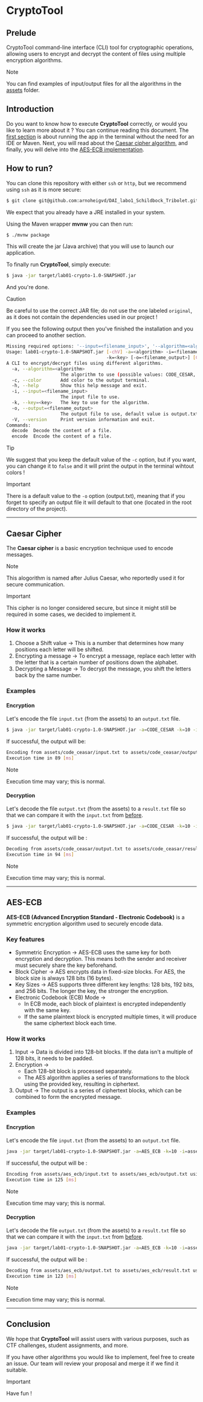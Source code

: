 # **CryptoTool**

## Prelude
CryptoTool command-line interface (CLI) tool for cryptographic operations, allowing users to encrypt and decrypt the content of files using multiple encryption algorithms.

> [!NOTE] 
> You can find examples of input/output files for all the algorithms in the [assets](!assets/) folder.

## Introduction
Do you want to know how to execute **CryptoTool** correctly, or would you like to learn more about it ? You can continue reading this document.
The [first section](#how-to-run) is about running the app in the terminal without the need for an IDE or Maven. Next, you will read about the [Caesar cipher algorithm](#caesar-cipher), and finally, you will delve into the [AES-ECB implementation](#aes-ecb).

## How to run?

You can clone this repository with either `ssh` or `http`, but we recommend using `ssh` as it is more secure:

```sh
$ git clone git@github.com:arnoheigvd/DAI_labo1_Schildbock_Tribolet.git
```
We expect that you already have a JRE installed in your system.

Using the Maven wrapper **mvnw** you can then run:

```sh
$ ./mvnw package
```
This will create the jar (Java archive) that you will use to launch our application.

To finally run **CryptoTool**, simply execute:
```sh
$ java -jar target/lab01-crypto-1.0-SNAPSHOT.jar
```
And you're done.

> [!CAUTION]
> Be careful to use the correct JAR file; do not use the one labeled `original`, as it does not contain the dependencies used in our project !

If you see the following output then you've finished the installation and you can proceed to another section.

```sh
Missing required options: '--input=<filename_input>', '--algorithm=<algorithm>', '--key=<key>'
Usage: lab01-crypto-1.0-SNAPSHOT.jar [-chV] -a=<algorithm> -i=<filename_input>
                                     -k=<key> [-o=<filename_output>] [COMMAND]
A CLI to encrypt/decrypt files using different algorithms.
  -a, --algorithm=<algorithm>
                    The algorithm to use (possible values: CODE_CESAR, AES_ECB).
  -c, --color       Add color to the output terminal.
  -h, --help        Show this help message and exit.
  -i, --input=<filename_input>
                    The input file to use.
  -k, --key=<key>   The key to use for the algorithm.
  -o, --output=<filename_output>
                    The output file to use, default value is output.txt.
  -V, --version     Print version information and exit.
Commands:
  decode  Decode the content of a file.
  encode  Encode the content of a file.
```

> [!TIP]
> We suggest that you keep the default value of the `-c` option, but if you want, you can change it to `false` and it will print the output in the terminal wihtout colors !

> [!IMPORTANT]
> There is a default value to the `-o` option (output.txt), meaning that if you forget to specify an output file it will default to that one (located in the root directory of the project).
---
## Caesar Cipher

The **Caesar cipher** is a basic encryption technique used to encode messages.

> [!NOTE]
> This alogorithm is named after Julius Caesar, who reportedly used it for secure communication.

> [!IMPORTANT]
> This cipher is no longer considered secure, but since it might still be required in some cases, we decided to implement it.

### How it works
1. Choose a Shift value -> This is a number that determines how many positions each letter will be shifted.
2. Encrypting a message -> To encrypt a message, replace each letter with the letter that is a certain number of positions down the alphabet.
3. Decrypting a Message -> To decrypt the message, you shift the letters back by the same number.

### Examples
#### Encryption

Let's encode the file `input.txt` (from the assets) to an `output.txt` file.
```sh
$ java -jar target/lab01-crypto-1.0-SNAPSHOT.jar -a=CODE_CESAR -k=10 -i=assets/code_ceasar/input.txt -o=assets/code_ceasar/output.txt encode
```

If successful, the output will be:
```sh
Encoding from assets/code_ceasar/input.txt to assets/code_ceasar/output.txt using CODE_CESAR algorithm.
Execution time in 89 [ms]
```

> [!NOTE]
> Execution time may vary; this is normal.

#### Decryption

Let's decode the file `output.txt` (from the assets) to a `result.txt` file so that we can compare it with the `input.txt` from [before](#encryption).

```sh
$ java -jar target/lab01-crypto-1.0-SNAPSHOT.jar -a=CODE_CESAR -k=10 -i=assets/code_ceasar/output.txt -o=assets/code_ceasar/result.txt decode
```

If successful, the output will be :
```sh
Decoding from assets/code_ceasar/output.txt to assets/code_ceasar/result.txt using CODE_CESAR algorithm.
Execution time in 94 [ms]
```

> [!NOTE]
> Execution time may vary; this is normal.
---
## AES-ECB
**AES-ECB (Advanced Encryption Standard - Electronic Codebook)** is a symmetric encryption algorithm used to securely encode data.

### Key features
- Symmetric Encryption -> AES-ECB uses the same key for both encryption and decryption. This means both the sender and receiver must securely share the key beforehand.
- Block Cipher -> AES encrypts data in fixed-size blocks. For AES, the block size is always 128 bits (16 bytes).
- Key Sizes -> AES supports three different key lengths: 128 bits, 192 bits, and 256 bits. The longer the key, the stronger the encryption.
- Electronic Codebook (ECB) Mode ->
    - In ECB mode, each block of plaintext is encrypted independently with the same key.
    - If the same plaintext block is encrypted multiple times, it will produce the same ciphertext block each time.

### How it works
1. Input -> Data is divided into 128-bit blocks. If the data isn't a multiple of 128 bits, it needs to be padded.
2. Encryption ->
    - Each 128-bit block is processed separately.
    - The AES algorithm applies a series of transformations to the block using the provided key, resulting in ciphertext.
3. Output -> The output is a series of ciphertext blocks, which can be combined to form the encrypted message.

### Examples
#### Encryption

Let's encode the file `input.txt` (from the assets) to an `output.txt` file.
```sh
java -jar target/lab01-crypto-1.0-SNAPSHOT.jar -a=AES_ECB -k=10 -i=assets/aes_ecb/input.txt -o=assets/aes_ecb/output.txt encode
```

If successful, the output will be :
```sh
Encoding from assets/aes_ecb/input.txt to assets/aes_ecb/output.txt using AES_ECB algorithm.
Execution time in 125 [ms]
```

> [!NOTE]
> Execution time may vary; this is normal.

#### Decryption

Let's decode the file `output.txt` (from the assets) to a `result.txt` file so that we can compare it with the `input.txt` from [before](#encryption).

```sh
java -jar target/lab01-crypto-1.0-SNAPSHOT.jar -a=AES_ECB -k=10 -i=assets/aes_ecb/output.txt -o=assets/aes_ecb/result.txt decode
```

If successful, the output will be :
```sh
Decoding from assets/aes_ecb/output.txt to assets/aes_ecb/result.txt using AES_ECB algorithm.
Execution time in 123 [ms]
```

> [!NOTE]
> Execution time may vary; this is normal.
---
## Conclusion
We hope that **CryptoTool** will assist users with various purposes, such as CTF challenges, student assignments, and more.

If you have other algorithms you would like to implement, feel free to create an issue. Our team will review your proposal and merge it if we find it suitable.

> [!IMPORTANT]
> Have fun !
